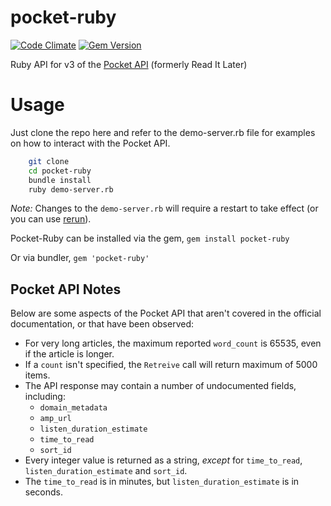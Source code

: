 pocket-ruby
===========

[![Code Climate](https://codeclimate.com/github/turadg/pocket-ruby.png)](https://codeclimate.com/github/turadg/pocket-ruby) [![Gem Version](https://badge.fury.io/rb/pocket-ruby.png)](http://badge.fury.io/rb/pocket-ruby)

Ruby API for v3 of the [Pocket API](http://getpocket.com/developer/docs/overview) (formerly Read It Later)

# Usage

Just clone the repo here and refer to the demo-server.rb file for examples on how to interact with the Pocket API.

```sh
	git clone
	cd pocket-ruby
	bundle install
	ruby demo-server.rb
```

*Note:* Changes to the `demo-server.rb` will require a restart to take effect (or you can use [rerun](https://github.com/alexch/rerun)).

Pocket-Ruby can be installed via the gem, ```gem install pocket-ruby```

Or via bundler, ```gem 'pocket-ruby'```

## Pocket API Notes

Below are some aspects of the Pocket API that aren't covered in the official documentation, or that have been observed:

* For very long articles, the maximum reported `word_count` is 65535, even if the article is longer.
* If a `count` isn't specified, the `Retreive` call will return maximum of 5000 items.
* The API response may contain a number of undocumented fields, including:
  * `domain_metadata`
  * `amp_url`
  * `listen_duration_estimate`
  * `time_to_read`
  * `sort_id`
* Every integer value is returned as a string, *except* for `time_to_read`, `listen_duration_estimate` and `sort_id`.
* The `time_to_read` is in minutes, but `listen_duration_estimate` is in seconds.
